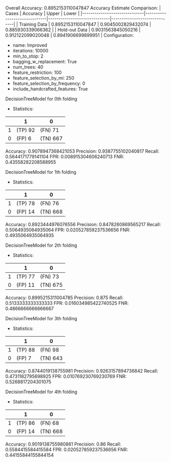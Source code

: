 
Overall Accuracy: 0.8952153110047847
Accuracy Estimate Comparison: 
|            Cases             |           Accuracy           |            Upper             |            Lower             |
|------------------------------|------------------------------|------------------------------|------------------------------|
|        Training Data         |      0.8952153110047847      |      0.9045002829432074      |      0.885930339066362       |
|        Hold-out Data         |      0.9031563845050216      |      0.912122099020048       |      0.8941906699899951      |
Configuration:
 * name: Improved
 * iterations: 10000
 * min_to_stop: 2
 * bagging_w_replacement: True
 * num_trees: 40
 * feature_restriction: 100
 * feature_selection_by_mi: 250
 * feature_selection_by_frequency: 0
 * include_handcrafted_features: True

DecisionTreeModel for 0th folding
* Statistics: 

|          |    1     |    0     |
|----------|----------|----------|
|    1     | (TP) 92  | (FN) 71  |
|    0     |  (FP) 6  | (TN) 667 |
Accuracy: 0.9078947368421053
Precision: 0.9387755102040817
Recall: 0.5644171779141104
FPR: 0.008915304606240713
FNR: 0.43558282208588955


DecisionTreeModel for 1th folding
* Statistics: 

|          |    1     |    0     |
|----------|----------|----------|
|    1     | (TP) 78  | (FN) 76  |
|    0     | (FP) 14  | (TN) 668 |
Accuracy: 0.8923444976076556
Precision: 0.8478260869565217
Recall: 0.5064935064935064
FPR: 0.020527859237536656
FNR: 0.4935064935064935


DecisionTreeModel for 2th folding
* Statistics: 

|          |    1     |    0     |
|----------|----------|----------|
|    1     | (TP) 77  | (FN) 73  |
|    0     | (FP) 11  | (TN) 675 |
Accuracy: 0.8995215311004785
Precision: 0.875
Recall: 0.5133333333333333
FPR: 0.016034985422740525
FNR: 0.4866666666666667


DecisionTreeModel for 3th folding
* Statistics: 

|          |    1     |    0     |
|----------|----------|----------|
|    1     | (TP) 88  | (FN) 98  |
|    0     |  (FP) 7  | (TN) 643 |
Accuracy: 0.8744019138755981
Precision: 0.9263157894736842
Recall: 0.4731182795698925
FPR: 0.010769230769230769
FNR: 0.5268817204301075


DecisionTreeModel for 4th folding
* Statistics: 

|          |    1     |    0     |
|----------|----------|----------|
|    1     | (TP) 86  | (FN) 68  |
|    0     | (FP) 14  | (TN) 668 |
Accuracy: 0.9019138755980861
Precision: 0.86
Recall: 0.5584415584415584
FPR: 0.020527859237536656
FNR: 0.44155844155844154
